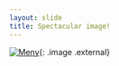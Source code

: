 ```yaml
---
layout: slide
title: Spectacular image!
---
```


[![Meny](http://s3.amazonaws.com/hakim-static/portfolio/images/meny.png)](http://lab.hakim.se/meny/){: .image .external}
